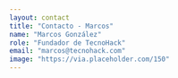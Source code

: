 ```yaml
---
layout: contact
title: "Contacto - Marcos"
name: "Marcos González"
role: "Fundador de TecnoHack"
email: "marcos@tecnohack.com"
image: "https://via.placeholder.com/150"
---
```

